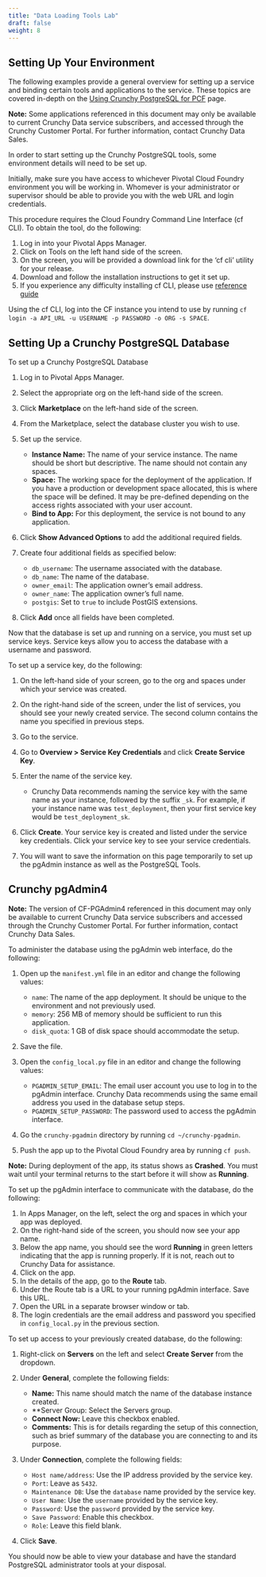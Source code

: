```yaml
---
title: "Data Loading Tools Lab"
draft: false
weight: 8
---
```


Setting Up Your Environment
---------------------------

The following examples provide a general overview for setting up a
service and binding certain tools and applications to the service. These
topics are covered in-depth on the [Using Crunchy PostgreSQL for
PCF](/using-crunchy-postgresql-for-pcf) page.

**Note:** Some applications referenced in this document may only be
available to current Crunchy Data service subscribers, and accessed
through the Crunchy Customer Portal. For further information, contact
Crunchy Data Sales.

In order to start setting up the Crunchy PostgreSQL tools, some
environment details will need to be set up.

Initially, make sure you have access to whichever Pivotal Cloud Foundry
environment you will be working in. Whomever is your administrator or
supervisor should be able to provide you with the web URL and login
credentials.

This procedure requires the Cloud Foundry Command Line Interface (cf
CLI). To obtain the tool, do the following:

1.  Log in into your Pivotal Apps Manager.
2.  Click on Tools on the left hand side of the screen.
3.  On the screen, you will be provided a download link for the ‘cf cli’
    utility for your release.
4.  Download and follow the installation instructions to get it set up.
5.  If you experience any difficulty installing cf CLI, please use
    [reference guide](https://docs.cloudfoundry.org/cf-cli/cf-help.html)

Using the cf CLI, log into the CF instance you intend to use by running
`cf login -a API_URL -u USERNAME -p PASSWORD -o ORG -s SPACE`.

Setting Up a Crunchy PostgreSQL Database
----------------------------------------

To set up a Crunchy PostgreSQL Database

1.  Log in to Pivotal Apps Manager.
2.  Select the appropriate org on the left-hand side of the screen.
3.  Click **Marketplace** on the left-hand side of the screen.
4.  From the Marketplace, select the database cluster you wish to use.
5.  Set up the service.
    -   **Instance Name:** The name of your service instance. The name
        should be short but descriptive. The name should not contain any
        spaces.
    -   **Space:** The working space for the deployment of the
        application. If you have a production or development space
        allocated, this is where the space will be defined. It may be
        pre-defined depending on the access rights associated with your
        user account.
    -   **Bind to App:** For this deployment, the service is not bound
        to any application.

6.  Click **Show Advanced Options** to add the additional required
    fields.
7.  Create four additional fields as specified below:
    -   `db_username`: The username associated with the database.
    -   `db_name`: The name of the database.
    -   `owner_email`: The application owner’s email address.
    -   `owner_name`: The application owner’s full name.
    -   `postgis`: Set to `true` to include PostGIS extensions.

8.  Click **Add** once all fields have been completed.

Now that the database is set up and running on a service, you must set
up service keys. Service keys allow you to access the database with a
username and password.

To set up a service key, do the following:

1.  On the left-hand side of your screen, go to the org and spaces under
    which your service was created.
2.  On the right-hand side of the screen, under the list of services,
    you should see your newly created service. The second column
    contains the name you specified in previous steps.
3.  Go to the service.
4.  Go to **Overview \> Service Key Credentials** and click **Create
    Service Key**.
5.  Enter the name of the service key.
    -   Crunchy Data recommends naming the service key with the same
        name as your instance, followed by the suffix `_sk`. For
        example, if your instance name was `test_deployment`, then your
        first service key would be `test_deployment_sk`.

6.  Click **Create**. Your service key is created and listed under the
    service key credentials. Click your service key to see your service
    credentials.
7.  You will want to save the information on this page temporarily to
    set up the pgAdmin instance as well as the PostgreSQL Tools.

Crunchy pgAdmin4
----------------

**Note:** The version of CF-PGAdmin4 referenced in this document may
only be available to current Crunchy Data service subscribers and
accessed through the Crunchy Customer Portal. For further information,
contact Crunchy Data Sales.

To administer the database using the pgAdmin web interface, do the
following:

1.  Open up the `manifest.yml` file in an editor and change the
    following values:
    -   `name`: The name of the app deployment. It should be unique to
        the environment and not previously used.
    -   `memory`: 256 MB of memory should be sufficient to run this
        application.
    -   `disk_quota`: 1 GB of disk space should accommodate the setup.

2.  Save the file.
3.  Open the `config_local.py` file in an editor and change the
    following values:
    -   `PGADMIN_SETUP_EMAIL`: The email user account you use to log in
        to the pgAdmin interface. Crunchy Data recommends using the same
        email address you used in the database setup steps.
    -   `PGADMIN_SETUP_PASSWORD`: The password used to access the
        pgAdmin interface.

4.  Go the `crunchy-pgadmin` directory by running
    `cd ~/crunchy-pgadmin`.
5.  Push the app up to the Pivotal Cloud Foundry area by running
    `cf push`.

**Note:** During deployment of the app, its status shows as **Crashed**.
You must wait until your terminal returns to the start before it will
show as **Running**.

To set up the pgAdmin interface to communicate with the database, do the
following:

1.  In Apps Manager, on the left, select the org and spaces in which
    your app was deployed.
2.  On the right-hand side of the screen, you should now see your app
    name.
3.  Below the app name, you should see the word **Running** in green
    letters indicating that the app is running properly. If it is not,
    reach out to Crunchy Data for assistance.
4.  Click on the app.
5.  In the details of the app, go to the **Route** tab.
6.  Under the Route tab is a URL to your running pgAdmin interface. Save
    this URL.
7.  Open the URL in a separate browser window or tab.
8.  The login credentials are the email address and password you
    specified in `config_local.py` in the previous section.

To set up access to your previously created database, do the following:

1.  Right-click on **Servers** on the left and select **Create Server**
    from the dropdown.
2.  Under **General**, complete the following fields:
    -   **Name:** This name should match the name of the database
        instance created.
    -   \*\*Server Group: Select the Servers group.
    -   **Connect Now:** Leave this checkbox enabled.
    -   **Comments:** This is for details regarding the setup of this
        connection, such as brief summary of the database you are
        connecting to and its purpose.

3.  Under **Connection**, complete the following fields:
    -   `Host name/address`: Use the IP address provided by the service
        key.
    -   `Port`: Leave as `5432`.
    -   `Maintenance DB`: Use the `database` name provided by the
        service key.
    -   `User Name`: Use the `username` provided by the service key.
    -   `Password`: Use the `password` provided by the service key.
    -   `Save Password`: Enable this checkbox.
    -   `Role`: Leave this field blank.

4.  Click **Save**.

You should now be able to view your database and have the standard
PostgreSQL administrator tools at your disposal.
